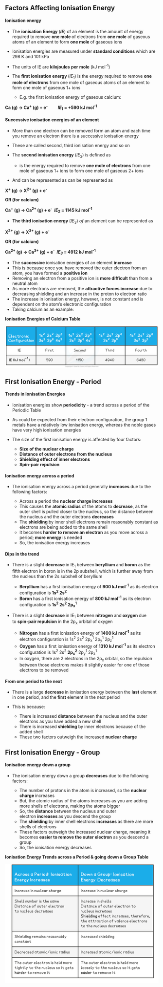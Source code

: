 Factors Affecting Ionisation Energy
-----------------------------------

#### Ionisation energy

* The <b>ionisation</b> <b>Energy</b> (<i><b>IE</b></i>) of an element is the amount of energy required to remove <b>one mole </b>of electrons from <b>one mole</b> of gaseous atoms of an element to form <b>one mole </b>of gaseous ions
* Ionisation energies are measured under <b>standard conditions </b>which are 298 K and 101 kPa
* The units of IE are <b>kilojoules</b> <b>per</b> <b>mole</b> (kJ mol<sup>-1</sup>)
* The <b>first ionisation energy </b>(<i>IE</i><sub>1</sub>) is the energy required to remove <b>one mole of electrons</b> from one mole of gaseous atoms of an element to form one mole of gaseous 1+ ions

  + E.g. the first ionisation energy of gaseous calcium:

<b>Ca (g) → Ca</b><sup><b>+</b></sup><b> (g) + e</b><sup><b>-</b></sup><b>         </b><i><b> IE</b></i><sub><b>1</b></sub><b> = +590 kJ mol</b><sup><b>-1</b></sup>

#### Successive ionisation energies of an element

* More than one electron can be removed form an atom and each time you remove an electron there is a successive ionisation energy
* These are called second, third ionisation energy and so on
* The <b>second ionisation energy</b> (<i>IE</i><sub>2</sub>) is defined as

  + is the energy required to remove <b>one mole of electrons</b> from one mole of gaseous 1+ ions to form one mole of gaseous 2+ ions
* And can be represented as can be represented as

<b>X</b><sup><b>+</b></sup><b> (g) → X</b><sup><b>2+ </b></sup><b>(g) + e</b><sup><b>-</b></sup>

<b>OR (for calcium)</b>

<b>Ca</b><sup><b>+</b></sup><b> (g) → Ca</b><sup><b>2+ </b></sup><b>(g) + e</b><sup><b>-</b></sup><b>  </b><i><b>IE</b></i><sub><b>2</b></sub><b> = 1145 kJ mol</b><sup><b>-1</b></sup>

* <b>The third ionisation energy </b>(<i>IE</i><sub>3</sub>)<i> of</i> an element can be represented as

<b>X</b><sup><b>2+</b></sup><b> (g) → X</b><sup><b>3+ </b></sup><b>(g) + e</b><sup><b>-</b></sup>

<b>OR (for calcium)</b>

<b>Ca</b><sup><b>2+</b></sup><b> (g) → Ca</b><sup><b>3+</b></sup><b> (g) + e</b><sup><b>-</b></sup><b>  </b><i><b>IE</b></i><sub><i><b>3</b></i></sub><b> = 4912 kJ mol</b><sup><b>-1</b></sup>

* The <b>successive</b> ionisation energies of an element <b>increase</b>
* This is because once you have removed the outer electron from an atom, you have formed a <b>positive ion</b>
* Removing an electron from a positive ion is <b>more difficult</b> than from a neutral atom
* As more electrons are removed, the <b>attractive forces increase</b> due to decreasing shielding and an increase in the proton to electron ratio
* The increase in ionisation energy, however, is not constant and is dependent on the atom’s electronic configuration
* Taking calcium as an example:

<b>Ionisation Energies of Calcium Table</b>

![Ionization Energies_ Trends first four ionization energies of calcium table, downloadable IB Chemistry revision notes](3.1.3-Ionization-Energies_-Trends-first-four-ionization-energies-of-calcium-table.png)

First Ionisation Energy - Period
--------------------------------

#### Trends in Ionisation Energies

* Ionisation energies show<b> periodicity</b> - a trend across a period of the Periodic Table
* As could be expected from their electron configuration, the group 1 metals have a relatively low ionisation energy, whereas the noble gases have very high ionisation energies
* The size of the first ionisation energy is affected by four factors:

  + <b>Size of the nuclear charge</b>
  + <b>Distance of outer electrons from the nucleus</b>
  + <b>Shielding effect of inner electrons</b>
  + <b>Spin-pair repulsion</b>

#### Ionisation energy across a period

* The ionisation energy across a period generally <b>increases</b> due to the following factors:

  + Across a period the <b>nuclear charge increases</b>
  + This causes the <b>atomic radius</b> of the atoms to <b>decrease</b>, as the outer shell is pulled closer to the nucleus, so the distance between the nucleus and the outer electrons <b>decreases</b>
  + The <b>shielding </b>by inner shell electrons remain reasonably constant as electrons are being added to the same shell
  + It becomes <b>harder to remove an electron</b> as you move across a period; <b>more energy</b> is needed
  + So, the ionisation energy increases

#### Dips in the trend

* There is a slight <b>decrease </b>in IE<sub>1</sub> between <b>beryllium </b>and <b>boron</b> as the fifth electron in boron is in the 2p subshell, which is further away from the nucleus than the 2s subshell of beryllium

  + <b>Beryllium</b> has a first ionisation energy of <b>900 kJ mol</b><sup><b>-1</b></sup> as its electron configuration is <b>1s</b><sup><b>2</b></sup><b> 2s</b><sup><b>2</b></sup>
  + <b>Boron</b> has a first ionisation energy of <b>800 kJ mol</b><sup><b>-1</b></sup> as its electron configuration is <b>1s</b><sup><b>2</b></sup><b> 2s</b><sup><b>2</b></sup><b> 2p</b><sub><b>x</b></sub><sup><b>1</b></sup>
* There is a slight <b>decrease </b>in IE<sub>1</sub> between <b>nitrogen </b>and<b> oxygen </b>due to <b>spin-pair repulsion</b> in the 2p<sub>x</sub> orbital of oxygen

  + <b>Nitrogen</b> has a first ionisation energy of <b>1400 kJ mol</b><sup><b>-1</b></sup> as its electron configuration is 1s<sup>2</sup> 2s<sup>2</sup> 2p<sub>x</sub><sup>1</sup> 2p<sub>y</sub><sup>1</sup> 2p<sub>z</sub><sup>1</sup>
  + <b>Oxygen </b>has a first ionisation energy of <b>1310 kJ mol</b><sup><b>-1</b></sup> as its electron configuration is 1s<sup>2</sup> 2s<sup>2</sup> <b>2p</b><sub><b>x</b></sub><sup><b>2</b></sup> 2p<sub>y</sub><sup>1</sup> 2p<sub>z</sub><sup>1</sup>
  + In oxygen, there are 2 electrons in the 2p<sub>x </sub>orbital, so the repulsion between those electrons makes it slightly easier for one of those electrons to be removed

#### From one period to the next

* There is a large <b>decrease </b>in ionisation energy between the <b>last</b> element in one period, and the <b>first</b> element in the next period
* This is because:

  + There is increased <b>distance</b> between the nucleus and the outer electrons as you have added a new shell
  + There is increased <b>shielding</b> by inner electrons because of the added shell
  + These two factors outweigh the increased <b>nuclear</b> <b>charge</b>

First Ionisation Energy - Group
-------------------------------

#### Ionisation energy down a group

* The ionisation energy down a group <b>decreases</b> due to the following factors:

  + The number of protons in the atom is increased, so the <b>nuclear charge </b>increases
  + But, the atomic radius of the atoms increases as you are adding more shells of electrons, making the atoms bigger
  + So, the <b>distance </b>between the nucleus and outer electron <b>increases </b>as you descend the group
  + The <b>shielding </b>by inner shell electrons <b>increases </b>as there are more shells of electrons
  + These factors outweigh the increased nuclear charge, meaning it becomes <b>easier to remove the outer electron</b> as you descend a group
  + So, the ionisation energy decreases

<b>Ionisation Energy Trends across a Period & going down a Group Table</b>

![](1.1-Atomic-Structure-First-Ionisation-Energy-Trends-Table_1.png)